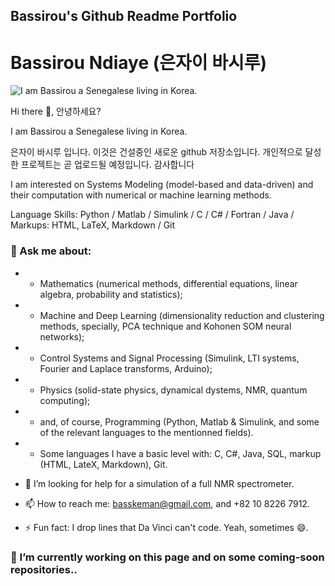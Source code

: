 ## Bassirou's Github Readme Portfolio

# Bassirou Ndiaye (은자이 바시루)

![I am Bassirou a Senegalese living in Korea.](https://pbs.twimg.com/profile_banners/377402778/1672025817/1080x360)


Hi there 👋, 안녕하세요?

I am Bassirou a Senegalese living in Korea. 

은자이 바시루 입니다. 
이것은 건설중인 새로운 github 저장소입니다.  개인적으로 달성한 프로젝트는 곧 업로드될 예정입니다.  감사합니다

I am interested on Systems Modeling (model-based and data-driven) and their computation with numerical or machine learning methods.


Language Skills: Python / Matlab / Simulink / C / C# / Fortran / Java / Markups: HTML, LaTeX, Markdown / Git

### 💬 Ask me about:
- - Mathematics (numerical methods, differential equations, linear algebra, probability and statistics);
- - Machine and Deep Learning (dimensionality reduction and clustering methods, specially, PCA technique and Kohonen SOM neural networks);
- - Control Systems and Signal Processing (Simulink, LTI systems, Fourier and Laplace transforms, Arduino);
- - Physics (solid-state physics, dynamical dystems, NMR, quantum computing); 
- - and, of course, Programming (Python, Matlab & Simulink, and some of the relevant languages to the mentionned fields).
- - Some languages I have a basic level with: C, C#, Java, SQL, markup (HTML, LateX, Markdown), Git.

- 🤔 I’m looking for help for a simulation of a full NMR spectrometer.
- 📫 How to reach me: basskeman@gmail.com, and +82 10 8226 7912.

- ⚡ Fun fact: I drop lines that Da Vinci can't code. Yeah, sometimes 😄.

### 🔭 I’m currently working on this page and on some coming-soon repositories..
